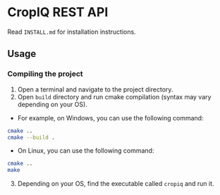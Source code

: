 # CropIQ REST API
Read `INSTALL.md` for installation instructions.

## Usage

### Compiling the project
1. Open a terminal and navigate to the project directory.
2. Open `build` directory and run cmake compilation (syntax may vary depending on your OS).
  - For example, on Windows, you can use the following command:
  ```bash
  cmake ..
  cmake --build .
  ```
  - On Linux, you can use the following command:
  ```bash
  cmake ..
  make
  ```
3. Depending on your OS, find the executable called `cropiq` and run it.